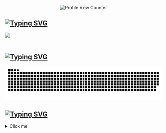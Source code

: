 <div align="center">
  <!-- https://github.com/antonkomarev/github-profile-views-counter -->
  <img src="https://komarev.com/ghpvc/?username=MichelDekiere&color=blueviolet&label=Visitors" alt="Profile View Counter">
</div>

<!-- https://readme-typing-svg.herokuapp.com/demo/ -->
<!-- Contact -->
## [![Typing SVG](https://readme-typing-svg.herokuapp.com?font=Fira+Code&size=24&pause=1000&vCenter=true&height=25&lines=Contact)](https://git.io/typing-svg)

<div> 
  <a href="https://www.linkedin.com/in/michel-dekiere/" target="_blank"><img src="https://img.shields.io/badge/-LinkedIn-%230077B5?style=for-the-badge&logo=linkedin&logoColor=white" target="_blank"></a> 
  <!-- <a href="https://instagram.com/michel_dekiere" target="_blank"><img src="https://img.shields.io/badge/-Instagram-%23E4405F?style=for-the-badge&logo=instagram&logoColor=white" target="_blank"></a>
  <a href = "mailto: dekiere.michel@gmail.com"><img src="https://img.shields.io/badge/-Gmail-%23333?style=for-the-badge&logo=gmail&logoColor=white" target="_blank"></a> -->
 </br>
</br>

<!-- Contribution Graph -->
## [![Typing SVG](https://readme-typing-svg.herokuapp.com?font=Fira+Code&size=24&pause=1000&vCenter=true&height=25&lines=Contribution%20Graph)](https://git.io/typing-svg)

![Snake animation](https://github.com/MichelDekiere/MichelDekiere/blob/output/github-contribution-grid-snake.svg)

<!-- Stats -->
## [![Typing SVG](https://readme-typing-svg.herokuapp.com?font=Fira+Code&size=24&pause=1000&vCenter=true&height=25&lines=Stats)](https://git.io/typing-svg)
<details>
  
   <summary>Click me</summary>
  
  <!-- GitHub Stats -->
  <!-- # source https://github.com/anuraghazra/github-readme-stats#github-stats-card -->
  <!-- # cool theme's -> radical, synthwave, tokyonight -->
  <div align="center">
   <img align="center" height="195px" src="https://github-readme-stats-green-gamma-47.vercel.app/api?username=MichelDekiere&show_icons=true&count_private=true&theme=radical" />
  </div>

  <!-- Streak Stats -->
  <!-- # source https://github.com/DenverCoder1/github-readme-streak-stats -->
  <div align="center">
   <img align="center" height="195px" src="http://github-readme-streak-stats.herokuapp.com?user=MichelDekiere&theme=radical" />
  </div>

  <!-- Most Used Languages -->
  <div align="center">
   <img align="center" height="195px" src="https://github-readme-stats-green-gamma-47.vercel.app/api/top-langs/?username=MichelDekiere&layout=compact&exclude_repo=github-readme-stats,ActionCommandGame,Datascience-for-macro-economics&hide=Jupyter%20Notebook&theme=radical" />
  </div>
 
</details>




</div>
